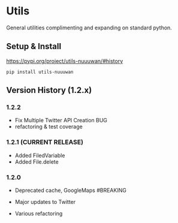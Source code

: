 # Utils

General utilities complimenting and expanding on standard python.

## Setup & Install

https://pypi.org/project/utils-nuuuwan/#history

```
pip install utils-nuuuwan
```

## Version History (1.2.x)


### 1.2.2
* Fix Multiple Twitter API Creation BUG
* refactoring & test coverage

### 1.2.1 (CURRENT RELEASE)
* Added FiledVariable  
* Added File.delete

### 1.2.0 
* Deprecated cache, GoogleMaps #BREAKING
* Major updates to Twitter 

* Various refactoring 
